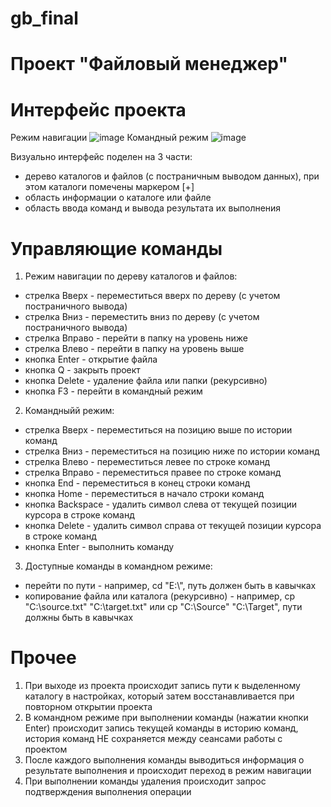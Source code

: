 # gb_final

# Проект "Файловый менеджер"

# Интерфейс проекта

Режим навигации
![image](https://user-images.githubusercontent.com/97168014/159162455-1c24d685-7761-4173-9c08-a233c64c9e3d.png)
Командный режим
![image](https://user-images.githubusercontent.com/97168014/159163113-03a54538-8e58-4189-b665-809a724329fe.png)

Визуально интерфейс поделен на 3 части:
- дерево каталогов и файлов (с постраничным выводом данных), при этом каталоги помечены маркером [+]
- область информации о каталоге или файле
- область ввода команд и вывода результата их выполнения

# Управляющие команды
1) Режим навигации по дереву каталогов и файлов:
- стрелка Вверх - переместиться вверх по дереву (с учетом постраничного вывода)
- стрелка Вниз - переместить вниз по дереву (с учетом постраничного вывода)
- стрелка Вправо - перейти в папку на уровень ниже
- стрелка Влево - перейти в папку на уровень выше
- кнопка Enter - открытие файла
- кнопка Q - закрыть проект
- кнопка Delete - удаление файла или папки (рекурсивно)
- кнопка F3 - перейти в командный режим
2) Командныйй режим:
- стрелка Вверх - переместиться на позицию выше по истории команд
- стрелка Вниз - переместиться на позицию ниже по истории команд
- стрелка Влево - переместиться левее по строке команд
- стрелка Вправо - переместиться правее по строке команд
- кнопка End - переместиться в конец строки команд
- кнопка Home - переместиться в начало строки команд
- кнопка Backspace - удалить символ слева от текущей позиции курсора в строке команд
- кнопка Delete - удалить символ справа от текущей позиции курсора в строке команд
- кнопка Enter - выполнить команду
3) Доступные команды в командном режиме:
- перейти по пути - например, cd "E:\\", путь должен быть в кавычках
- копирование файла или каталога (рекурсивно) - например, cp "C:\source.txt" "C:\target.txt" или cp "C:\Source" "C:\Target", пути должны быть в кавычках

# Прочее
1) При выходе из проекта происходит запись пути к выделенному каталогу в настройках, который затем восстанавливается при повторном открытии проекта
2) В командном режиме при выполнении команды (нажатии кнопки Enter) происходит запись текущей команды в историю команд, история команд НЕ сохраняется между сеансами работы с проектом
3) После каждого выполнения команды выводиться информация о результате выполнения и происходит переход в режим навигации
4) При выполнении команды удаления происходит запрос подтверждения выполнения операции

